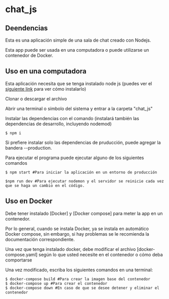 # chat_js

## Deendencias

Esta es una aplicación simple de una sala de chat creado con Nodejs.

Esta app puede ser usada en una computadora o puede utilizarse un contenedor de Docker.

## Uso en una computadora

Esta aplicación necesita que se tenga instalado node js (puedes ver el [siguiente link](https://nodejs.org/en/download/) para ver cómo instalarlo)

Clonar o descargar el archivo

Abrir una terminal o símbolo del sistema y  entrar a la carpeta "chat_js"

Instalar las dependencias con el comando (instalará también las dependencias de desarrollo, incluyendo nodemod)
```
$ npm i
```

Si prefiere instalar solo las dependencias de pruducción, puede agregar la bandera --production.

Para ejecutar el programa puede ejecutar alguno de los siguientes comandos

```
$ npm start #Para iniciar la aplicación en un entorno de producción

$npm run dev #Para ejecutar nodemon y el servidor se reinicie cada vez que se haga un cambio en el código.
```

## Uso en Docker

Debe tener instalado [Docker] y [Docker compose] para meter la app en un contenedor.

Por lo general, cuando se instala Docker, ya se instala en automático Docker compose, sin embargo, si hay problemas se le recomienda la documentación correspondiente.

Una vez que tenga instalado docker, debe modificar el archivo [docker-compose.yaml] según lo que usted necesite en el contenedor o cómo deba comportarse

Una vez modificado, escriba los siguientes comandos en una terminal:

```
$ docker-compose build #Para crear la imagen base del contenedor
$ docker-compose up #Para crear el contenedor
$ docker-compose down #En caso de que se desee detener y eliminar el contenedor
```